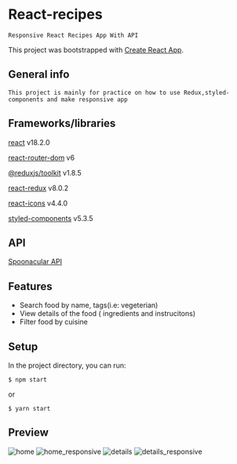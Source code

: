# React-recipes

```
Responsive React Recipes App With API
```

This project was bootstrapped with [Create React App](https://github.com/facebook/create-react-app).

## General info

```
This project is mainly for practice on how to use Redux,styled-components and make responsive app
```

## Frameworks/libraries

[react](https://reactjs.org/)  v18.2.0

[react-router-dom](https://reactrouter.com/) v6

[@reduxjs/toolkit](https://redux-toolkit.js.org/) v1.8.5

[react-redux](https://react-redux.js.org/) v8.0.2

[react-icons](https://react-icons.github.io/react-icons) v4.4.0

[styled-components](https://styled-components.com/) v5.3.5

## API
[Spoonacular API](https://spoonacular.com/food-api) 

## Features

- Search food by name, tags(i.e: vegeterian) 
- View details of the food ( ingredients and instrucitons)
- Filter food by cuisine

## Setup
In the project directory, you can run:

```
$ npm start
```
or
```
$ yarn start
```

## Preview
![home](https://user-images.githubusercontent.com/67035930/186632848-a65c6ebd-b00c-4fda-ab63-e69d04b7d811.png)
![home_responsive](https://user-images.githubusercontent.com/67035930/186632855-f569307f-d5e7-4052-854f-6413373e4d94.png)
![details](https://user-images.githubusercontent.com/67035930/186632864-5e8d5da4-831a-4eb0-a8ce-b106e0dbc170.png)
![details_responsive](https://user-images.githubusercontent.com/67035930/186632868-cd2c0a58-d560-4956-80c3-7c9481d2bee3.png)


